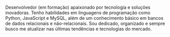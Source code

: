Desenvolvedor (em formação) apaixonado por tecnologia e soluções inovadoras. Tenho habilidades em linguagens de programação como Python, JavaScript e MySQL, além de um conhecimento básico  em bancos de dados relacionais e não-relacionais. Sou dedicado, organizado e sempre busco me atualizar nas últimas tendências e tecnologias do mercado.
